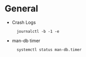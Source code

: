 # General

* Crash Logs
    
        journalctl -b -1 -e

* man-db timer
         
        systemctl status man-db.timer
